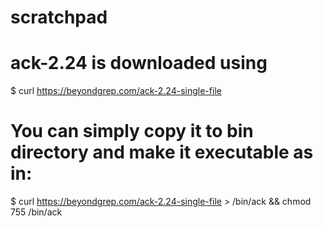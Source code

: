 # scratchpad

# ack-2.24 is downloaded using
$ curl https://beyondgrep.com/ack-2.24-single-file
# You can simply copy it to bin directory and make it executable as in:
$ curl https://beyondgrep.com/ack-2.24-single-file > /bin/ack && chmod 755 /bin/ack


